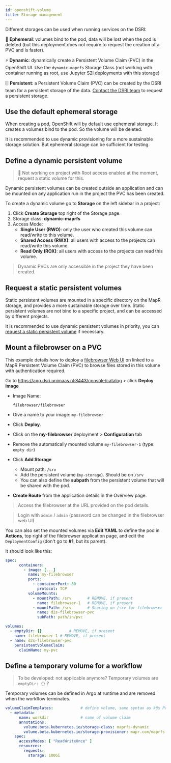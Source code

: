 ```yaml
---
id: openshift-volume
title: Storage management
---
```


Different storages can be used when running services on the DSRI:

🦋 **Ephemeral**: volumes bind to the pod, data will be lost when the pod is deleted (but this deployment does not require to request the creation of a PVC and is faster).

⚡ **Dynamic**:  dynamically create a Persistent Volume Claim (PVC) in the OpenShift UI. Use the `dynamic-maprfs` Storage Class (not working with container running as root, use Jupyter S2I deployments with this storage)

🗄️ **Persistent**:  a Persistent Volume Claim (PVC) can be created by the DSRI team for a persistent storage of the data. [Contact the DSRI team](/dsri-documentation/help) to request a persistent storage. 

## Use the default ephemeral storage

When creating a pod, OpenShift will by default use ephemeral storage. It creates a volumes bind to the pod. So the volume will be deleted.

It is recommended to use dynamic provisioning for a more sustainable storage solution. But ephemeral storage can be sufficient for testing.

## Define a dynamic persistent volume

> 🚫 Not working on project with Root access enabled at the moment, request a static volume for this.

Dynamic persistent volumes can be created outside an application and can be mounted on any application run in the project the PVC has been created. 

To create a dynamic volume go to **Storage** on the left sidebar in a project:

1. Click **Create Storage** top right of the Storage page.
2. Storage class: **dynamic-maprfs**
3. Access Mode:
   * **Single User (RWO)**: only the user who created this volume can read/write to this volume.
   * **Shared Access (RWX)**: all users with access to the projects can read/write this volume.
   * **Read Only (ROX)**: all users with access to the projects can read this volume.

> Dynamic PVCs are only accessible in the project they have been created.

## Request a static persistent volumes

Static persistent volumes are mounted in a specific directory on the MapR storage, and provides a more sustainable storage over time. Static persistent volumes are not bind to a specific project, and can be accessed by different projects.

It is recommended to use dynamic persistent volumes in priority, you can [request a static persistent volume](/dsri-documentation/help) if necessary.

## Mount a filebrowser on a PVC

This example details how to deploy a [filebrowser Web UI](https://hub.docker.com/r/filebrowser/filebrowser) on linked to a MapR Persistent Volume Claim (PVC) to browse files stored in this volume with authentication required.

Go to https://app.dsri.unimaas.nl:8443/console/catalog > click **Deploy image**

* Image Name:

  ```
  filebrowser/filebrowser 
  ```

* Give a name to your image: `my-filebrowser`

* Click **Deploy**.

* Click on the **my-filebrowser** deployment > **Configuration** tab

* Remove the automatically mounted volume `my-filebrowser-1` (type: `empty dir`)

* Click **Add Storage**

  - Mount path: `/srv`
  - Add the persistent volume (`my-storage`). Should be on `/srv`

  * You can also define the **subpath** from the persistent volume that will be shared with the pod.

* **Create Route** from the application details in the Overview page.

> Access the filebrowser at the URL provided on the pod details.

> Login with `admin` / `admin` (password can be changed in the filebrowser web UI)

You can also set the mounted volumes via **Edit YAML** to define the pod in **Actions**, top right of the filebrowser application page, and edit the `DeploymentConfig` (don't go to **#1**, but its parent).

It should look like this:

```yaml
spec:
      containers:
        - image: [...]
          name: my-filebrowser
          ports:
            - containerPort: 80
              protocol: TCP
          volumeMounts:
            - mountPath: /srv		# REMOVE, if present
              name: filebrowser-1	# REMOVE, if present
            - mountPath: /srv		# Sharing on /srv for filebrowser
              name: d2s-filebrowser-pvc
              subPath: path/in/pvc

volumes:
  - emptyDir: {}			# REMOVE, if present
    name: filebrowser-1	# REMOVE, if present
  - name: d2s-filebrowser-pvc
    persistentVolumeClaim:
      claimName: my-pvc
```

## Define a temporary volume for a workflow

> To be developed: not applicable anymore? Temporary volumes are `emptyDir: {}` ?

Temporary volumes can be defined in Argo at runtime and are removed when the workflow terminates.

```yaml
volumeClaimTemplates:            # define volume, same syntax as k8s Pod spec
  - metadata:
      name: workdir              # name of volume claim
      annotations:
        volume.beta.kubernetes.io/storage-class: maprfs-dynamic
        volume.beta.kubernetes.io/storage-provisioner: mapr.com/maprfs
    spec:
      accessModes: [ "ReadWriteOnce" ]
      resources:
        requests:
          storage: 100Gi 
```